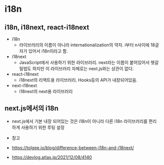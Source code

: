 # i18n
## i18n, i18next, react-i18next
- i18n
    - 라이브러리의 이름이 아니라 internationalization의 약자. i부터 n사이에 18글자가 있어서 i18n이라고 함.
- i18next
    - JavaScript에서 사용하기 위한 라이브러리. next라는 이름이 붙어있어서 헷갈릴법도 하지만 이 라이브러리 자체로는 next.js와는 상관이 없다.
- react-i18next
    - i18next의 리액트용 라이브러리. Hooks등의 API가 내장되어있음. 
- next-i18next
    - i18next의 next용 라이브러리
    
## next.js에서의 i18n
- next.js에서 기본 내장 되어있는 것은 i18n이 아니라 다른 i18n 라이브러리를 편리하게 사용하기 위한 루팅 설정

- 참고
- https://tolgee.io/blog/difference-between-i18n-and-i18next/
- https://devlog.atlas.jp/2021/12/08/4140